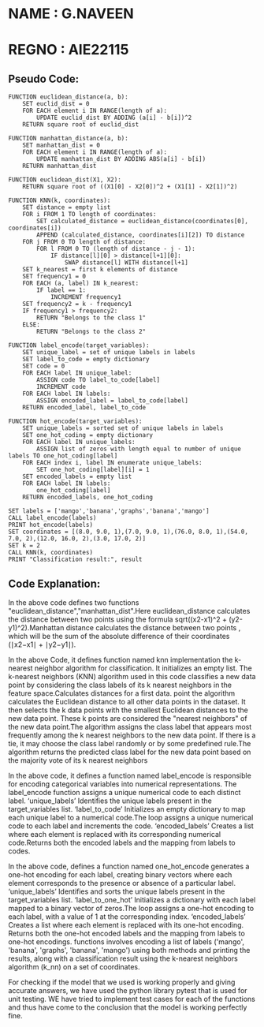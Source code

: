# NAME  : G.NAVEEN
# REGNO : AIE22115

## Pseudo Code:

```
FUNCTION euclidean_distance(a, b):
    SET euclid_dist = 0
    FOR EACH element i IN RANGE(length of a):
        UPDATE euclid_dist BY ADDING (a[i] - b[i])^2
    RETURN square root of euclid_dist

FUNCTION manhattan_distance(a, b):
    SET manhattan_dist = 0
    FOR EACH element i IN RANGE(length of a):
        UPDATE manhattan_dist BY ADDING ABS(a[i] - b[i])
    RETURN manhattan_dist

FUNCTION euclidean_dist(X1, X2):
    RETURN square root of ((X1[0] - X2[0])^2 + (X1[1] - X2[1])^2)

FUNCTION KNN(k, coordinates):
    SET distance = empty list
    FOR i FROM 1 TO length of coordinates:
        SET calculated_distance = euclidean_distance(coordinates[0], coordinates[i])
        APPEND (calculated_distance, coordinates[i][2]) TO distance
    FOR j FROM 0 TO length of distance:
        FOR l FROM 0 TO (length of distance - j - 1):
            IF distance[l][0] > distance[l+1][0]:
                SWAP distance[l] WITH distance[l+1]
    SET k_nearest = first k elements of distance
    SET frequency1 = 0
    FOR EACH (a, label) IN k_nearest:
        IF label == 1:
            INCREMENT frequency1
    SET frequency2 = k - frequency1
    IF frequency1 > frequency2:
        RETURN "Belongs to the class 1"
    ELSE:
        RETURN "Belongs to the class 2"

FUNCTION label_encode(target_variables):
    SET unique_label = set of unique labels in labels
    SET label_to_code = empty dictionary
    SET code = 0
    FOR EACH label IN unique_label:
        ASSIGN code TO label_to_code[label]
        INCREMENT code
    FOR EACH label IN labels:
        ASSIGN encoded_label = label_to_code[label]
    RETURN encoded_label, label_to_code

FUNCTION hot_encode(target_variables):
    SET unique_labels = sorted set of unique labels in labels
    SET one_hot_coding = empty dictionary
    FOR EACH label IN unique_labels:
        ASSIGN list of zeros with length equal to number of unique labels TO one_hot_coding[label]
    FOR EACH index i, label IN enumerate unique_labels:
        SET one_hot_coding[label][i] = 1
    SET encoded_labels = empty list
    FOR EACH label IN labels:
        one_hot_coding[label]
    RETURN encoded_labels, one_hot_coding

SET labels = ['mango','banana','graphs','banana','mango']
CALL label_encode(labels)
PRINT hot_encode(labels)
SET coordinates = [(8.0, 9.0, 1),(7.0, 9.0, 1),(76.0, 8.0, 1),(54.0, 7.0, 2),(12.0, 16.0, 2),(3.0, 17.0, 2)]
SET k = 2
CALL KNN(k, coordinates)
PRINT "Classification result:", result
```

## Code Explanation:

In the above code defines two functions "euclidean_distance","manhattan_dist".Here euclidean_distance calculates the 
distance between two points using the formula sqrt((x2-x1)^2 + (y2-y1)^2).Manhattan distance calculates the distance 
between two points , which will be the sum of the absolute difference of their coordinates (∣x2−x1∣ + ∣y2−y1∣).

In the above Code, it defines function named knn implementation the k-nearest neighbor algorithm for classification.
It initializes an empty list. The k-nearest neighbors (KNN) algorithm used in this code classifies a new data point 
by considering the class labels of its k nearest neighbors in the feature space.Calculates distances for a first data.
point  the algorithm calculates the Euclidean distance to all other data points in the dataset. It then selects the 
k data points with the smallest Euclidean distances to the new data point. These k points are considered the 
"nearest neighbors" of the new data point.The algorithm assigns the class label that appears most frequently among 
the k nearest neighbors to the new data point. If there is a tie, it may choose the class label randomly or by some
 predefined rule.The algorithm returns the predicted class label for the new data point based on the majority vote 
of its k nearest neighbors

In the above code, it defines a function named  label_encode is responsible for encoding categorical variables into 
numerical representations. The label_encode function assigns a unique numerical code to each distinct label. 
‘unique_labels’ Identifies the unique labels present in the target_variables list. ‘label_to_code’ Initializes an 
empty dictionary to map each unique label to a numerical code.The loop assigns a unique numerical code to each label 
and increments the code. ‘encoded_labels’ Creates a list where each element is replaced with its corresponding numerical 
code.Returns both the encoded labels and the mapping from labels to codes.

In the above code, defines a function named one_hot_encode generates a one-hot encoding for each label, creating binary 
vectors where each element corresponds to the presence or absence of a particular label. ‘unique_labels’ Identifies and 
sorts the unique labels present in the target_variables list. ‘label_to_one_hot’ Initializes a dictionary with each label
 mapped to a binary vector of zeros.The loop assigns a one-hot encoding to each label, with a value of 1 at the 
corresponding index. ‘encoded_labels’ Creates a list where each element is replaced with its one-hot encoding. 
Returns both the one-hot encoded labels and the mapping from labels to one-hot encodings. functions involves encoding a 
list of labels ('mango', 'banana', 'graphs', 'banana', 'mango') using both methods and printing the results, along with 
a classification result using the k-nearest neighbors algorithm (k_nn) on a set of coordinates.

For checking if the model that we used is working properly and giving accurate answers, we have used the python library 
pytest that is used for unit testing. WE have tried to implement test cases for each of the functions and thus have come 
to the conclusion that the model is working perfectly fine.
